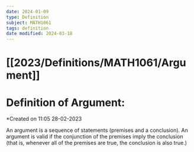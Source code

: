 ```yaml
---
date: 2024-01-09
type: Definition
subject: MATH1061
tags: definition
date modified: 2024-03-18
---
```


# [[2023/Definitions/MATH1061/Argument]]

# Definition of Argument:
*Created on 11:05 28-02-2023

An argument is a sequence of statements (premises and a conclusion). An argument is valid if the conjunction of the premises imply the conclusion (that is, whenever all of the premises are true, the conclusion is also true.)

